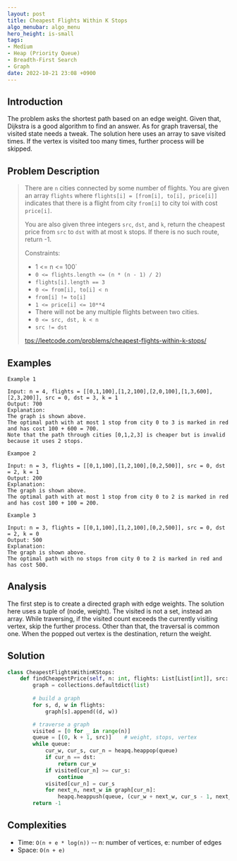 ```yaml
---
layout: post
title: Cheapest Flights Within K Stops
algo_menubar: algo_menu
hero_height: is-small
tags:
- Medium
- Heap (Priority Queue)
- Breadth-First Search
- Graph
date: 2022-10-21 23:08 +0900
---
```

## Introduction
The problem asks the shortest path based on an edge weight.
Given that, Dijkstra is a good algorithm to find an answer.
As for graph traversal, the visited state needs a tweak.
The solution here uses an array to save visited times.
If the vertex is visited too many times, further process will be skipped.

## Problem Description
> There are `n` cities connected by some number of flights. You are given an array `flights` where
> `flights[i] = [from[i], to[i], price[i]]` indicates that there is a flight from city `from[i]` to city toi with cost
> `price[i]`.
>
> You are also given three integers `src`, `dst`, and `k`, return the cheapest price from `src` to `dst` with
> at most `k` stops. If there is no such route, return -1.
>
> Constraints:
> - 1 <= n <= 100`
> - `0 <= flights.length <= (n * (n - 1) / 2)`
> - `flights[i].length == 3`
> - `0 <= from[i], to[i] < n`
> - `from[i] != to[i]`
> - `1 <= price[i] <= 10**4`
> - There will not be any multiple flights between two cities.
> - `0 <= src, dst, k < n`
> - `src != dst`
>
> [tps://leetcode.com/problems/cheapest-flights-within-k-stops/](tps://leetcode.com/problems/cheapest-flights-within-k-stops/)

## Examples
```
Example 1

Input: n = 4, flights = [[0,1,100],[1,2,100],[2,0,100],[1,3,600],[2,3,200]], src = 0, dst = 3, k = 1
Output: 700
Explanation:
The graph is shown above.
The optimal path with at most 1 stop from city 0 to 3 is marked in red and has cost 100 + 600 = 700.
Note that the path through cities [0,1,2,3] is cheaper but is invalid because it uses 2 stops.
```

```
Exampoe 2

Input: n = 3, flights = [[0,1,100],[1,2,100],[0,2,500]], src = 0, dst = 2, k = 1
Output: 200
Explanation:
The graph is shown above.
The optimal path with at most 1 stop from city 0 to 2 is marked in red and has cost 100 + 100 = 200.
```

```
Example 3

Input: n = 3, flights = [[0,1,100],[1,2,100],[0,2,500]], src = 0, dst = 2, k = 0
Output: 500
Explanation:
The graph is shown above.
The optimal path with no stops from city 0 to 2 is marked in red and has cost 500.
```

## Analysis
The first step is to create a directed graph with edge weights.
The solution here uses a tuple of (node, weight).
The visited is not a set, instead an array.
While traversing, if the visited count exceeds the currently visiting vertex, skip the further process.
Other than that, the traversal is common one.
When the popped out vertex is the destination, return the weight.

## Solution
```python
class CheapestFlightsWithinKStops:
    def findCheapestPrice(self, n: int, flights: List[List[int]], src: int, dst: int, k: int) -> int:
        graph = collections.defaultdict(list)
        
        # build a graph
        for s, d, w in flights:
            graph[s].append((d, w))

        # traverse a graph
        visited = [0 for _ in range(n)]
        queue = [(0, k + 1, src)]    # weight, stops, vertex
        while queue:
            cur_w, cur_s, cur_n = heapq.heappop(queue)
            if cur_n == dst:
                return cur_w
            if visited[cur_n] >= cur_s:
                continue
            visited[cur_n] = cur_s
            for next_n, next_w in graph[cur_n]:
                heapq.heappush(queue, (cur_w + next_w, cur_s - 1, next_n))
        return -1
```

## Complexities
- Time: `O(n + e * log(n))` -- n: number of vertices, e: number of edges
- Space: `O(n + e)`
